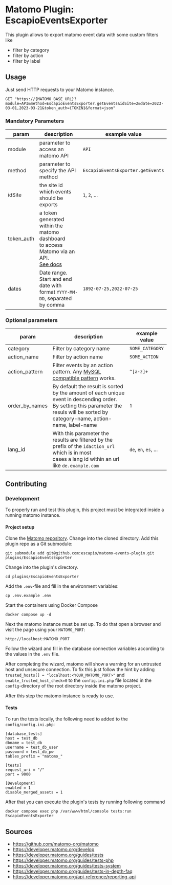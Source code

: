 # Matomo Plugin: EscapioEventsExporter 

This plugin allows to export matomo event data with some custom filters like

- filter by category
- filter by action
- filter by label

## Usage

Just send HTTP requests to your Matomo instance.

```http request
GET "https://{MATOMO_BASE_URL}?module=API&method=EscapioEventsExporter.getEvents&idSite=2&date=2023-03-01,2023-03-21&token_auth={TOKEN}&format=json"
```

### Mandatory Parameters

| param      | description                                                                                                                                                                                                 | example value                     |
|------------|-------------------------------------------------------------------------------------------------------------------------------------------------------------------------------------------------------------|-----------------------------------|
| module     | parameter to access an matomo API                                                                                                                                                                           | `API`                             |
| method     | parameter to specify the API method                                                                                                                                                                         | `EscapioEventsExporter.getEvents` |
| idSite     | the site  id which events should be exports                                                                                                                                                                 | `1`, `2`, ...                     |
| token_auth | a token generated within the matomo dashboard <br/>to access Matomo via an API. <br/> [See docs](https://developer.matomo.org/api-reference/reporting-api#authenticate-to-the-api-via-token_auth-parameter) |                                   |
| dates      | Date range. Start and end date with format `YYYY-MM-DD`, separated by comma                                                                                                                                 | `1892-07-25,2022-07-25`           |

### Optional parameters

| param          | description                                                                                                                                                                                       | example value         |
|----------------|---------------------------------------------------------------------------------------------------------------------------------------------------------------------------------------------------|-----------------------|
| category       | Filter by category name                                                                                                                                                                           | `SOME_CATEGORY`       |
| action_name    | Filter by action name                                                                                                                                                                             | `SOME_ACTION`         |
| action_pattern | Filter events by an action pattern. Any [MySQL compatible pattern](https://dev.mysql.com/doc/refman/8.0/en/regexp.html) works.                                                                    | `^[a-z]+`             |
| order_by_names | By default the result is sorted by the amount of each unique event in descending order. <br/> By setting this parameter the resuls will be sorted by <br/> category-name, action-name, label-name | `1`                   |
| lang_id        | With this parameter the results are filtered by the prefix of the `idaction_url` which is in most <br/>cases a lang id within an url like `de.example.com`                                        | `de`, `en`, `es`, ... |

## Contributing

### Development

To properly run and test this plugin, this project must be integrated inside a running matomo instance.

#### Project setup

Clone the [Matomo repository](https://github.com/matomo-org/matomo).
Change into the cloned directory.
Add this plugin repo as a Git submodule:

```shell
git submodule add git@github.com:escapio/matomo-events-plugin.git plugins/EscapioEventsExporter
```

Change into the plugin's directory.

```shell
cd plugins/EscapioEventsExporter
```

Add the `.env`-file and fill in the environment variables:
```shell
cp .env.example .env
```

Start the containers using Docker Compose
```shell
docker compose up -d
```

Next the matomo instance must be set up. To do that open a browser and visit the page using your `MATOMO_PORT`:
```shell
http://localhost:MATOMO_PORT
```

Follow the wizard and fill in the database connection variables according to the values in the `.env` file.

After completing the wizard, matomo will show a warning for an untrusted host and unsecure connection.
To fix this just follow the hint by adding `trusted_hosts[] = "localhost:<YOUR_MATOMO_PORT>"` and 
`enable_trusted_host_check=0` to the `config.ini.php` file located in the `config`-directory of the root directory 
inside the matomo project.

After this step the matomo instance is ready to use.

#### Tests

To run the tests locally, the following need to added to the `config/config.ini.php`:

```
[database_tests]
host = test_db
dbname = test_db
username = test_db_user
password = test_db_pw
tables_prefix = "matomo_"

[tests]
request_uri = "/"
port = 9000

[Development]
enabled = 1
disable_merged_assets = 1
```

After that you can execute the plugin's tests by running following command

```shell
docker compose exec php /var/www/html/console tests:run EscapioEventsExporter
```

## Sources

- https://github.com/matomo-org/matomo
- https://developer.matomo.org/develop
- https://developer.matomo.org/guides/tests
- https://developer.matomo.org/guides/tests-php
- https://developer.matomo.org/guides/tests-system
- https://developer.matomo.org/guides/tests-in-depth-faq
- https://developer.matomo.org/api-reference/reporting-api
